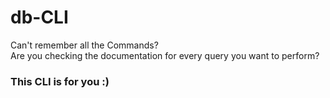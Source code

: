 # db-CLI
Can't remember all the Commands?\
Are you checking the documentation for every query you want to perform?
### This CLI is for you :)

